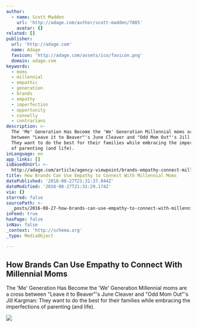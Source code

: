 ```yaml
---
author:
  - name: Scott Madden
    url: 'http://adage.com/author/scott-madden/7085'
    avatar: {}
related: []
publisher:
  url: 'http://adage.com'
  name: Adage
  favicon: 'http://adage.com/assets/ico/favicon.png'
  domain: adage.com
keywords:
  - moms
  - millennial
  - empathic
  - generation
  - brands
  - empathy
  - imperfection
  - opportunity
  - connelly
  - contrarians
description: >-
  The 'Me' Generation Has Become the 'We' Generation Millennial moms are a cross
  between "Leave it to Beaver"'s June Cleaver and "Odd Mom Out"'s Jill Kargman:
  They want to do the best for their families while embracing the imperfections
  of parenting (and life).
inLanguage: en
app_links: []
isBasedOnUrl: >-
  http://adage.com/article/agency-viewpoint/brands-empathy-connect-millennial-moms/305498/
title: How Brands Can Use Empathy to Connect With Millennial Moms
datePublished: '2016-08-27T21:31:37.044Z'
dateModified: '2016-08-27T21:31:29.174Z'
via: {}
starred: false
sourcePath: >-
  _posts/2016-08-27-how-brands-can-use-empathy-to-connect-with-millennial-moms.md
inFeed: true
hasPage: false
inNav: false
_context: 'http://schema.org'
_type: MediaObject

---
```

<article style=""><h1>How Brands Can Use Empathy to Connect With Millennial Moms</h1><p>The 'Me' Generation Has Become the 'We' Generation Millennial moms are a cross between "Leave it to Beaver"'s June Cleaver and "Odd Mom Out"'s Jill Kargman: They want to do the best for their families while embracing the imperfections of parenting (and life).</p><img src="http://gaia.adage.com/images/bin/image/x-large/iStock_90696435_XXLARGE.jpg" /></article>